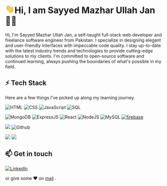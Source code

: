 
# <img src="https://raw.githubusercontent.com/ABSphreak/ABSphreak/master/gifs/Hi.gif" width="30px">Hi, I am Sayyed Mazhar Ullah Jan 👨‍💻

Hi, I'm Sayyed Mazhar Ullah Jan, a self-taught full-stack web developer and freelance software engineer from Pakistan. I specialize in designing elegant and user-friendly interfaces with impeccable code quality. I stay up-to-date with the latest industry trends and technologies to provide cutting-edge solutions to my clients. I'm committed to open-source software and continued learning, always pushing the boundaries of what's possible in my field.

## ⚡ Tech Stack

Here are a few things I've picked up along my learning journey.


  ![HTML](https://img.shields.io/badge/HTML5-E34F26?style=for-the-badge&logo=html5&logoColor=white) ![CSS](https://img.shields.io/badge/CSS-239120?&style=for-the-badge&logo=css3&logoColor=white) ![JavaScript](https://img.shields.io/badge/JavaScript-F7DF1E?style=for-the-badge&logo=javascript&logoColor=black) ![SQL](https://img.shields.io/badge/-SQL-000?style=for-the-badge&logo=MySQL&logoColor=4479A1) 
  
 ![MongoDB](https://img.shields.io/badge/MongoDB-4EA94B?style=for-the-badge&logo=mongodb&logoColor=white) ![ExpressJS](https://img.shields.io/badge/Express.js-404D59?style=for-the-badge) ![React](https://img.shields.io/badge/React-5CD0EE?style=for-the-badge&logo=react&logoColor=white) ![NodeJS](https://img.shields.io/badge/Node.js-43853D?style=for-the-badge&logo=node.js&logoColor=white) ![MySQL](https://img.shields.io/badge/MySQL-00000F?style=for-the-badge&logo=mysql&logoColor=white) <a href="https://firebase.google.com/" rel="nofollow"> <img src="https://camo.githubusercontent.com/dd4b2422ed3bfc9da88c43d18550375c66f9584327dff7ecc19315ce50b96f07/68747470733a2f2f7777772e766563746f726c6f676f2e7a6f6e652f6c6f676f732f66697265626173652f66697265626173652d69636f6e2e737667" alt="firebase" width="40" height="40" data-canonical-src="https://www.vectorlogo.zone/logos/firebase/firebase-icon.svg" style="max-width: 100%;"> </a>

 ![](https://img.shields.io/badge/git%20-%23F05033.svg?&style=for-the-badge&logo=git&logoColor=white)  ![Github](https://img.shields.io/badge/github%20-%23121011.svg?&style=for-the-badge&logo=github&logoColor=white)
 
 
 ![](https://img.shields.io/badge/-Raspberry%20Pi-C51A4A?style=for-the-badge&logo=Raspberry-Pi) ![](https://img.shields.io/badge/-Arduino-00979D?style=for-the-badge&logo=Arduino&logoColor=white)

## 📫 Get in touch
[![LinkedIn](https://img.shields.io/badge/LinkedIn-0077B5?style=for-the-badge&logo=linkedin&logoColor=white)](https://www.linkedin.com/in/m-adi%D9%84-%C2%AB-kamboh-%C2%BB-52b09111b)


 or give some ♥ on [mail](mailto:adilzubari852@gmail.com) .




 
